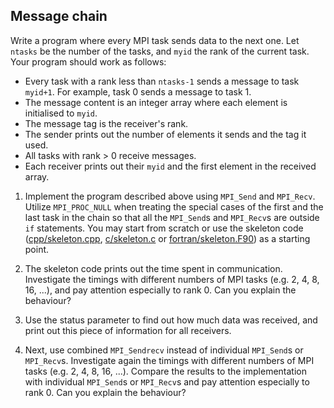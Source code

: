 ## Message chain

Write a program where every MPI task sends data to the next one.
Let `ntasks` be the number of the tasks, and `myid` the rank of the
current task. Your program should work as follows:

- Every task with a rank less than `ntasks-1` sends a message to task
  `myid+1`. For example, task 0 sends a message to task 1.
- The message content is an integer array where each element is initialised to
  `myid`.
- The message tag is the receiver's rank.
- The sender prints out the number of elements it sends and the tag it used.
- All tasks with rank > 0 receive messages.
- Each receiver prints out their `myid` and the first element in the
  received array.

1. Implement the program described above using `MPI_Send` and `MPI_Recv`. Utilize
   `MPI_PROC_NULL` when treating the special cases of
   the first and the last task in the chain so that all the `MPI_Send`s and
   `MPI_Recv`s are outside `if` statements. You
   may start from scratch or use the skeleton code
   ([cpp/skeleton.cpp](cpp/skeleton.cpp), [c/skeleton.c](c/skeleton.c) or
   [fortran/skeleton.F90](fortran/skeleton.F90)) as a starting
   point. 

2. The skeleton code prints out the time spent in communication. 
   Investigate the timings with different numbers of MPI tasks 
   (e.g. 2, 4, 8, 16, ...), and pay attention especially to rank 0. 
   Can you explain the behaviour?
   
3. Use the status parameter to find out how much data was received,
   and print out this piece of information for all receivers.

4. Next, use combined `MPI_Sendrecv` instead of individual `MPI_Send`s or
   `MPI_Recv`s. Investigate again the timings with different numbers of MPI tasks 
   (e.g. 2, 4, 8, 16, ...). Compare the results to the implementation with individual 
   `MPI_Send`s or `MPI_Recv`s and pay attention especially to rank 0. 
   Can you explain the behaviour?
